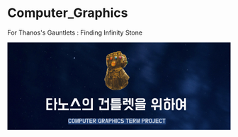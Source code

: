 # Computer_Graphics
For Thanos's Gauntlets : Finding Infinity Stone<br>

![feed_forward](https://github.com/PhilipBox/Computer_Graphics/blob/master/Thanos/title.PNG)
